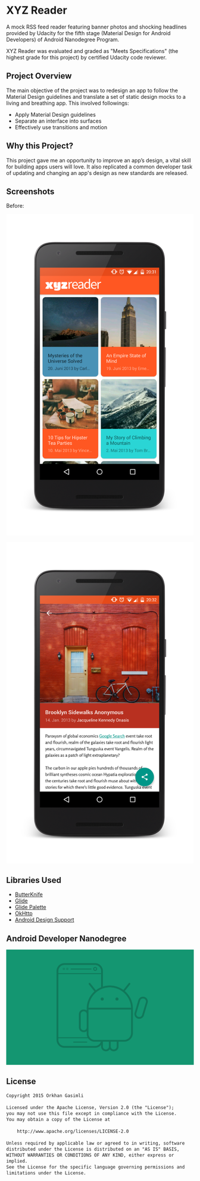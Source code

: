 # XYZ Reader
A mock RSS feed reader featuring banner photos and shocking headlines provided by Udacity for the fifth stage (Material Design for Android Developers) of Android Nanodegree Program.

XYZ Reader was evaluated and graded as "Meets Specifications" (the highest grade for this project) by certified Udacity code reviewer.

## Project Overview

The main objective of the project was to redesign an app to follow the Material Design guidelines and translate a set of static design mocks to a living and breathing app. This involved followings:
* Apply Material Design guidelines
* Separate an interface into surfaces
* Effectively use transitions and motion

## Why this Project?

This project gave me an opportunity to improve an app’s design, a vital skill for building apps users will love. It also replicated a common developer task of updating and changing an app's design as new standards are released.

## Screenshots

Before:

![screen](screenshots/activity_main.png)

![screen](screenshots/activity_detail.png)

## Libraries Used

* [ButterKnife](https://github.com/JakeWharton/butterknife)
* [Glide](https://github.com/bumptech/glide)
* [Glide Palette](https://github.com/florent37/GlidePalette)
* [OkHttp](https://github.com/square/okhttp)
* [Android Design Support](http://android-developers.blogspot.com/2015/05/android-design-support-library.html)

## Android Developer Nanodegree
[![udacity][1]][2]

[1]: screenshots/nanodegree.png
[2]: https://www.udacity.com/course/android-developer-nanodegree--nd801

## License

    Copyright 2015 Orkhan Gasimli

    Licensed under the Apache License, Version 2.0 (the "License");
    you may not use this file except in compliance with the License.
    You may obtain a copy of the License at

        http://www.apache.org/licenses/LICENSE-2.0

    Unless required by applicable law or agreed to in writing, software
    distributed under the License is distributed on an "AS IS" BASIS,
    WITHOUT WARRANTIES OR CONDITIONS OF ANY KIND, either express or implied.
    See the License for the specific language governing permissions and
    limitations under the License.
